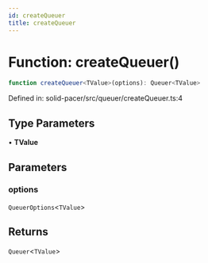 ```yaml
---
id: createQueuer
title: createQueuer
---
```


<!-- DO NOT EDIT: this page is autogenerated from the type comments -->

# Function: createQueuer()

```ts
function createQueuer<TValue>(options): Queuer<TValue>
```

Defined in: solid-pacer/src/queuer/createQueuer.ts:4

## Type Parameters

• **TValue**

## Parameters

### options

`QueuerOptions`\<`TValue`\>

## Returns

`Queuer`\<`TValue`\>
